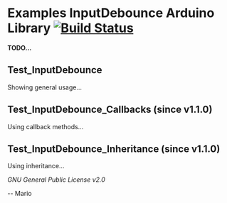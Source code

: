 # Examples InputDebounce Arduino Library [![Build Status](https://travis-ci.org/Mokolea/InputDebounce.svg)](https://travis-ci.org/Mokolea/InputDebounce)

**TODO...**

## Test_InputDebounce
Showing general usage...

## Test_InputDebounce_Callbacks (since v1.1.0)
Using callback methods...

## Test_InputDebounce_Inheritance (since v1.1.0)
Using inheritance...

*GNU General Public License v2.0*

-- Mario
